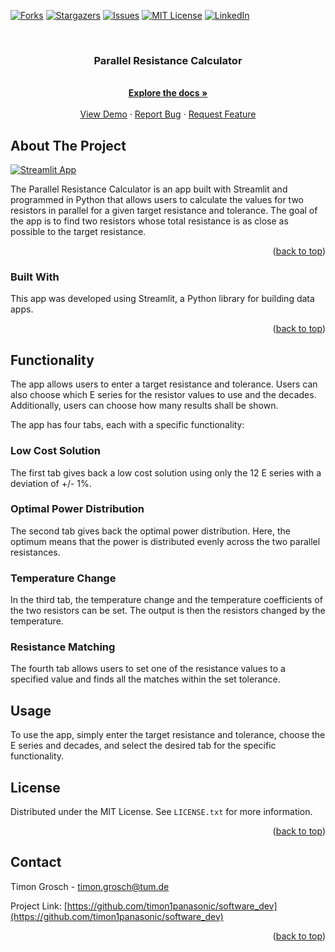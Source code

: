﻿

<!-- PROJECT SHIELDS -->
<!--
*** I'm using markdown "reference style" links for readability.
*** Reference links are enclosed in brackets [ ] instead of parentheses ( ).
*** See the bottom of this document for the declaration of the reference variables
*** for contributors-url, forks-url, etc. This is an optional, concise syntax you may use.
*** https://www.markdownguide.org/basic-syntax/#reference-style-links
-->
[![Forks][forks-shield]][forks-url]
[![Stargazers][stars-shield]][stars-url]
[![Issues][issues-shield]][issues-url]
[![MIT License][license-shield]][license-url]
[![LinkedIn][linkedin-shield]][linkedin-url]



<!-- PROJECT LOGO -->
<br />
<div align="center">

<h3 align="center">Parallel Resistance Calculator</h3>

  <p align="center">
    <br />
    <a href="https://github.com/timon1panasonic/softwaredev "><strong>Explore the docs »</strong></a>
    <br />
    <br />
    <a href="https://github.com/timon1panasonic/softwaredev">View Demo</a>
    ·
    <a href="https://github.com/timon1panasonic/softwaredev/issues">Report Bug</a>
    ·
    <a href="https://github.com/timon1panasonic/softwaredev/issues">Request Feature</a>
  </p>
</div>




<!-- ABOUT THE PROJECT -->
## About The Project
[![Streamlit App](https://static.streamlit.io/badges/streamlit_badge_black_white.svg)](https://parallel-resistor-calculator.streamlit.app/)


The Parallel Resistance Calculator is an app built with Streamlit and programmed in Python that allows users to calculate the values for two resistors in parallel for a given target resistance and tolerance. The goal of the app is to find two resistors whose total resistance is as close as possible to the target resistance.

<p align="right">(<a href="#readme-top">back to top</a>)</p>



### Built With

This app was developed using Streamlit, a Python library for building data apps.

<p align="right">(<a href="#readme-top">back to top</a>)</p>



<!-- GETTING STARTED -->
## Functionality

The app allows users to enter a target resistance and tolerance. Users can also choose which E series for the resistor values to use and the decades. Additionally, users can choose how many results shall be shown.

The app has four tabs, each with a specific functionality:

### Low Cost Solution

The first tab gives back a low cost solution using only the 12 E series with a deviation of +/- 1%.

### Optimal Power Distribution

The second tab gives back the optimal power distribution. Here, the optimum means that the power is distributed evenly across the two parallel resistances.



<!-- USAGE EXAMPLES -->
### Temperature Change

In the third tab, the temperature change and the temperature coefficients of the two resistors can be set. The output is then the resistors changed by the temperature.



<!-- ROADMAP -->
### Resistance Matching

The fourth tab allows users to set one of the resistance values to a specified value and finds all the matches within the set tolerance.



<!-- CONTRIBUTING -->
## Usage

To use the app, simply enter the target resistance and tolerance, choose the E series and decades, and select the desired tab for the specific functionality.



<!-- LICENSE -->
## License

Distributed under the MIT License. See `LICENSE.txt` for more information.

<p align="right">(<a href="#readme-top">back to top</a>)</p>



<!-- CONTACT -->
## Contact

Timon Grosch - timon.grosch@tum.de

Project Link: [https://github.com/timon1panasonic/software_dev](https://github.com/timon1panasonic/software_dev)

<p align="right">(<a href="#readme-top">back to top</a>)</p>





<!-- MARKDOWN LINKS & IMAGES -->
<!-- https://www.markdownguide.org/basic-syntax/#reference-style-links -->
[contributors-shield]: https://img.shields.io/github/contributors/timon1panasonic/software_dev.svg?style=for-the-badge
[contributors-url]: https://github.com/timon1panasonic/software_dev/graphs/contributors
[forks-shield]: https://img.shields.io/github/forks/timon1panasonic/software_dev.svg?style=for-the-badge
[forks-url]: https://github.com/timon1panasonic/software_dev/network/members
[stars-shield]: https://img.shields.io/github/stars/timon1panasonic/software_dev.svg?style=for-the-badge
[stars-url]: https://github.com/timon1panasonic/software_dev/stargazers
[issues-shield]: https://img.shields.io/github/issues/timon1panasonic/software_dev.svg?style=for-the-badge
[issues-url]: https://github.com/timon1panasonic/software_dev/issues
[license-shield]: https://img.shields.io/github/license/timon1panasonic/software_dev.svg?style=for-the-badge
[license-url]: https://github.com/timon1panasonic/software_dev/blob/master/LICENSE.txt
[linkedin-shield]: https://img.shields.io/badge/-LinkedIn-black.svg?style=for-the-badge&logo=linkedin&colorB=555
[linkedin-url]: https://linkedin.com/in/timon-grosch
[product-screenshot]: images/screenshot.png
[Next.js]: https://img.shields.io/badge/next.js-000000?style=for-the-badge&logo=nextdotjs&logoColor=white
[Next-url]: https://nextjs.org/
[React.js]: https://img.shields.io/badge/React-20232A?style=for-the-badge&logo=react&logoColor=61DAFB
[React-url]: https://reactjs.org/
[Vue.js]: https://img.shields.io/badge/Vue.js-35495E?style=for-the-badge&logo=vuedotjs&logoColor=4FC08D
[Vue-url]: https://vuejs.org/
[Angular.io]: https://img.shields.io/badge/Angular-DD0031?style=for-the-badge&logo=angular&logoColor=white
[Angular-url]: https://angular.io/
[Svelte.dev]: https://img.shields.io/badge/Svelte-4A4A55?style=for-the-badge&logo=svelte&logoColor=FF3E00
[Svelte-url]: https://svelte.dev/
[Laravel.com]: https://img.shields.io/badge/Laravel-FF2D20?style=for-the-badge&logo=laravel&logoColor=white
[Laravel-url]: https://laravel.com
[Bootstrap.com]: https://img.shields.io/badge/Bootstrap-563D7C?style=for-the-badge&logo=bootstrap&logoColor=white
[Bootstrap-url]: https://getbootstrap.com
[JQuery.com]: https://img.shields.io/badge/jQuery-0769AD?style=for-the-badge&logo=jquery&logoColor=white
[JQuery-url]: https://jquery.com 